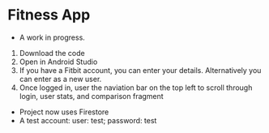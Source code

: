 # Fitness App

- A work in progress.

1. Download the code
2. Open in Android Studio
3. If you have a Fitbit account, you can enter your details. Alternatively you can enter as a new user.
4. Once logged in, user the naviation bar on the top left to scroll through login, user stats, and comparison fragment

- Project now uses Firestore
- A test account: user: test; password: test
